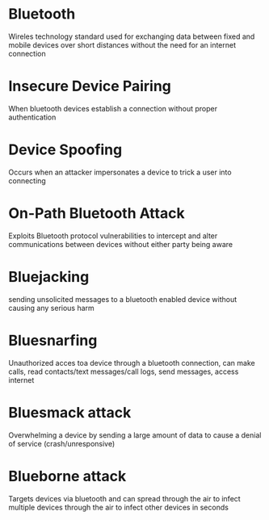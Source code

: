 # Bluetooth

Wireles technology standard used for exchanging data between fixed and mobile devices over short distances without the need for an internet connection

# Insecure Device Pairing

When bluetooth devices establish a connection without proper authentication

# Device Spoofing

Occurs when an attacker impersonates a device to trick a user into connecting

# On-Path Bluetooth Attack

Exploits Bluetooth protocol vulnerabilities to intercept and alter communications between devices without either party being aware

# Bluejacking

sending unsolicited messages to a bluetooth enabled device without causing any serious harm

# Bluesnarfing

Unauthorized acces toa device through a bluetooth connection, can make calls, read contacts/text messages/call logs, send messages, access internet

# Bluesmack attack

Overwhelming a device by sending a large amount of data to cause a denial of service (crash/unresponsive)

# Blueborne attack

Targets devices via bluetooth and can spread through the air to infect multiple devices through the air to infect other devices in seconds


